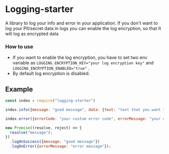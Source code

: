# Logging-starter

A library to log your info and error in your application. If you don't want to log your PII/secret data in logs you can enable the log encryption, so that It will log as encrypted data


### How to use

- If you want to enable the log encryption, you have to set two env variable as `LOGGING_ENCRYPTION_KEY="your log encryption key"` and `LOGGING_ENCRYPTION_ENABLED="true"` .
- By default log encryption is disabled. 

## Example

```javascript
const index = require("logging-starter")

index.info({message: "good message", data: {text: "text that you want to encrypt"}, additionalData: {text: "some additional data"}, searchableFields:{field: "Fields that you want to search on logging screen"}})

index.error({errorCode: "your custom error code", errorMessage: "your custom message", data: {text: "text that you want to encrypt"}, error: new Error("Error that you recieved in your application"),  additionalData: {text: "some additional data"}, searchableFields:{field: "Fields that you want to search on logging screen"}})

new Promise((resolve, reject) => {
  resolve("message");
})
  .logOnSuccess({message: "good message"})
  .logOnError({errorMessage: "error message"});
```
